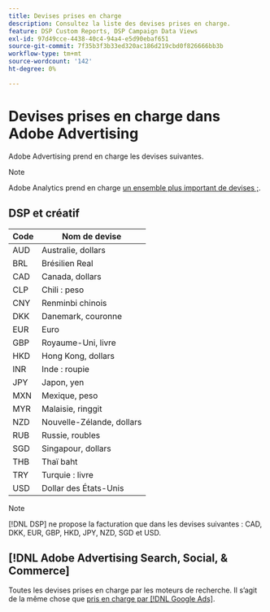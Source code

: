 ```yaml
---
title: Devises prises en charge
description: Consultez la liste des devises prises en charge.
feature: DSP Custom Reports, DSP Campaign Data Views
exl-id: 97d49cce-4438-40c4-94a4-e5d90ebaf651
source-git-commit: 7f35b3f3b33ed320ac186d219cbd0f826666bb3b
workflow-type: tm+mt
source-wordcount: '142'
ht-degree: 0%

---
```


# Devises prises en charge dans Adobe Advertising

Adobe Advertising prend en charge les devises suivantes.


>[!NOTE]
>
>Adobe Analytics prend en charge [un ensemble plus important de devises ;](https://experienceleague.adobe.com/docs/analytics/implementation/vars/config-vars/currencycode.html).

## DSP et créatif

| Code | Nom de devise |
| ------ | -------------- |
| AUD | Australie, dollars |
| BRL | Brésilien Real |
| CAD | Canada, dollars |
| CLP | Chili : peso |
| CNY | Renminbi chinois |
| DKK | Danemark, couronne |
| EUR | Euro |
| GBP | Royaume-Uni, livre |
| HKD | Hong Kong, dollars |
| INR | Inde : roupie |
| JPY | Japon, yen |
| MXN | Mexique, peso |
| MYR | Malaisie, ringgit |
| NZD | Nouvelle-Zélande, dollars |
| RUB | Russie, roubles |
| SGD | Singapour, dollars |
| THB | Thaï baht |
| TRY | Turquie : livre |
| USD | Dollar des États-Unis |

>[!NOTE]
>
> [!DNL DSP] ne propose la facturation que dans les devises suivantes : CAD, DKK, EUR, GBP, HKD, JPY, NZD, SGD et USD.

## [!DNL Adobe Advertising Search, Social, & Commerce]

Toutes les devises prises en charge par les moteurs de recherche. Il s’agit de la même chose que [pris en charge par [!DNL Google Ads]](https://developers.google.com/adwords/api/docs/appendix/codes-formats#currency-codes).

